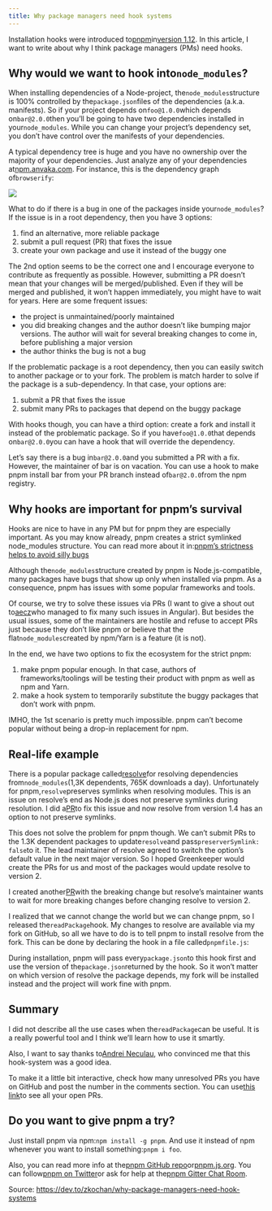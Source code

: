 ```yaml
---
title: Why package managers need hook systems
---
```


Installation hooks were introduced to[pnpm](https://github.com/pnpm/pnpm)in[version 1.12](https://github.com/pnpm/pnpm/releases/tag/v1.12.0). In this article, I want to write about why I think package managers \(PMs\) need hooks.

## Why would we want to hook into`node_modules`?

When installing dependencies of a Node-project, the`node_modules`structure is 100% controlled by the`package.json`files of the dependencies \(a.k.a. manifests\). So if your project depends on`foo@1.0.0`which depends on`bar@2.0.0`then you’ll be going to have two dependencies installed in your`node_modules`. While you can change your project’s dependency set, you don’t have control over the manifests of your dependencies.

A typical dependency tree is huge and you have no ownership over the majority of your dependencies. Just analyze any of your dependencies at[npm.anvaka.com](http://npm.anvaka.com/). For instance, this is the dependency graph of`browserify`:

![](http://img1.tuicool.com/RJv26bB.jpg!web)

What to do if there is a bug in one of the packages inside your`node_modules`? If the issue is in a root dependency, then you have 3 options:

1. find an alternative, more reliable package
2. submit a pull request \(PR\) that fixes the issue
3. create your own package and use it instead of the buggy one

The 2nd option seems to be the correct one and I encourage everyone to contribute as frequently as possible. However, submitting a PR doesn’t mean that your changes will be merged/published. Even if they will be merged and published, it won’t happen immediately, you might have to wait for years. Here are some frequent issues:

* the project is unmaintained/poorly maintained
* you did breaking changes and the author doesn’t like bumping major versions. The author will wait for several breaking changes to come in, before publishing a major version
* the author thinks the bug is not a bug

If the problematic package is a root dependency, then you can easily switch to another package or to your fork. The problem is match harder to solve if the package is a sub-dependency. In that case, your options are:

1. submit a PR that fixes the issue
2. submit many PRs to packages that depend on the buggy package

With hooks though, you can have a third option: create a fork and install it instead of the problematic package. So if you have`foo@1.0.0`that depends on`bar@2.0.0`you can have a hook that will override the dependency.

Let’s say there is a bug in`bar@2.0.0`and you submitted a PR with a fix. However, the maintainer of bar is on vacation. You can use a hook to make pnpm install bar from your PR branch instead of`bar@2.0.0`from the npm registry.

## Why hooks are important for pnpm’s survival

Hooks are nice to have in any PM but for pnpm they are especially important. As you may know already, pnpm creates a strict symlinked node\_modules structure. You can read more about it in:[pnpm’s strictness helps to avoid silly bugs](https://medium.com/pnpm/pnpms-strictness-helps-to-avoid-silly-bugs-9a15fb306308)

Although the`node_modules`structure created by pnpm is Node.js-compatible, many packages have bugs that show up only when installed via pnpm. As a consequence, pnpm has issues with some popular frameworks and tools.

Of course, we try to solve these issues via PRs \(I want to give a shout out to[aecz](https://github.com/aecz)who managed to fix many such issues in Angular\). But besides the usual issues, some of the maintainers are hostile and refuse to accept PRs just because they don’t like pnpm or believe that the flat`node_modules`created by npm/Yarn is a feature \(it is not\).

In the end, we have two options to fix the ecosystem for the strict pnpm:

1. make pnpm popular enough. In that case, authors of frameworks/toolings will be testing their product with pnpm as well as npm and Yarn.
2. make a hook system to temporarily substitute the buggy packages that don’t work with pnpm.

IMHO, the 1st scenario is pretty much impossible. pnpm can’t become popular without being a drop-in replacement for npm.

## Real-life example

There is a popular package called[resolve](https://github.com/browserify/resolve)for resolving dependencies from`node_modules`\(1,3K dependents, 765K downloads a day\). Unfortunately for pnpm,`resolve`preserves symlinks when resolving modules. This is an issue on resolve’s end as Node.js does not preserve symlinks during resolution. I did a[PR](https://github.com/browserify/resolve/pull/131)to fix this issue and now resolve from version 1.4 has an option to not preserve symlinks.

This does not solve the problem for pnpm though. We can’t submit PRs to the 1.3K dependent packages to update`resolve`and pass`preserverSymlink: false`to it. The lead maintainer of resolve agreed to switch the option’s default value in the next major version. So I hoped Greenkeeper would create the PRs for us and most of the packages would update resolve to version 2.

I created another[PR](https://github.com/browserify/resolve/pull/135)with the breaking change but resolve’s maintainer wants to wait for more breaking changes before changing resolve to version 2.

I realized that we cannot change the world but we can change pnpm, so I released the`readPackage`hook. My changes to resolve are available via my fork on GitHub, so all we have to do is to tell pnpm to install resolve from the fork. This can be done by declaring the hook in a file called`pnpmfile.js`:

During installation, pnpm will pass every`package.json`to this hook first and use the version of the`package.json`returned by the hook. So it won’t matter on which version of resolve the package depends, my fork will be installed instead and the project will work fine with pnpm.

## Summary

I did not describe all the use cases when the`readPackage`can be useful. It is a really powerful tool and I think we’ll learn how to use it smartly.

Also, I want to say thanks to[Andrei Neculau](https://medium.com/u/334c14ed4bfc), who convinced me that this hook-system was a good idea.

To make it a little bit interactive, check how many unresolved PRs you have on GitHub and post the number in the comments section. You can use[this link](https://github.com/pulls)to see all your open PRs.

## Do you want to give pnpm a try?

Just install pnpm via npm:`npm install -g pnpm`. And use it instead of npm whenever you want to install something:`pnpm i foo`.

Also, you can read more info at the[pnpm GitHub repo](https://github.com/pnpm/pnpm)or[pnpm.js.org](https://pnpm.js.org/). You can follow[pnpm on Twitter](https://twitter.com/pnpmjs)or ask for help at the[pnpm Gitter Chat Room](https://gitter.im/pnpm/pnpm).


Source: https://dev.to/zkochan/why-package-managers-need-hook-systems 